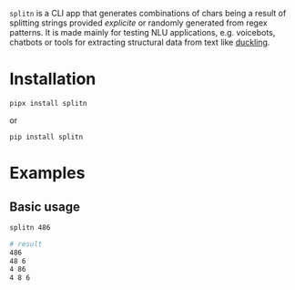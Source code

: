 `splitn` is a CLI app that generates combinations of chars being a result of splitting strings provided *explicite* or randomly generated from regex patterns. It is made mainly for testing NLU applications, e.g. voicebots, chatbots or tools for extracting structural data from text like [duckling](https://github.com/facebook/duckling).

# Installation
```
pipx install splitn
```

or

```
pip install splitn
```

# Examples
## Basic usage
```bash
splitn 486

# result
486
48 6
4 86
4 8 6
```
